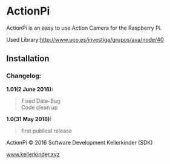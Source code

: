 # ActionPi

ActionPi is an easy to use Action Camera for the Raspberry Pi.

Used Library:http://www.uco.es/investiga/grupos/ava/node/40

## Installation



### Changelog:

**1.01(2 June 2016):**

>Fixed Date-Bug     
>Code clean up

**1.0(31 May 2016):** 

>first publical release


ActionPi © 2016 Software Development Kellerkinder (SDK)

www.kellerkinder.xyz
